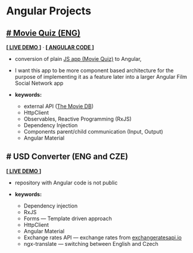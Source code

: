 # Angular Projects
## [# Movie Quiz (ENG)](./Angular-MovieQuiz) 
**[[ LIVE DEMO ](http://tviix.com/angular/movie-quiz/)]**   ·   **[[ ANGULAR CODE ](./Angular-MovieQuiz)]**
- conversion of plain [JS app (Movie Quiz)](../../../JavaScript-Projects) to 
Angular,
- I want this app to be more component based architecture for the purpose of 
implementing it as a feature later into a larger Angular Film Social Network 
app

- **keywords:** 
  - external API ([The Movie DB](https://www.themoviedb.org/))
  - HttpClient
  - Observables, Reactive Programming (RxJS)
  - Dependency Injection
  - Components parent/child communication (Input, Output)
  - Angular Material

## # USD Converter (ENG and CZE) 
**[[ LIVE DEMO ](http://tviix.com/angular/usd-converter/)]**
- repository with Angular code is not public

- **keywords:** 
  - Dependency injection
  - RxJS
  - Forms — Template driven approach
  - HttpClient
  - Angular Material 
  - Exchange rates API — exchange rates from [exchangeratesapi.io](https://exchangeratesapi.io/)
  - ngx-translate — switching between English and Czech
